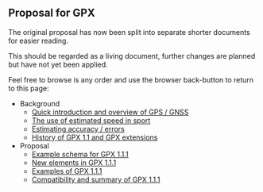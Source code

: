 ## Proposal for GPX

The original proposal has now been split into separate shorter documents for easier reading.

This should be regarded as a living document, further changes are planned but have not yet been applied.

Feel free to browse is any order and use the browser back-button to return to this page:

- Background
  - [Quick introduction and overview of GPS / GNSS](intro.md)
  - [The use of estimated speed in sport](speed.md)
  - [Estimating accuracy / errors](estimates.md)
  - [History of GPX 1.1 and GPX extensions](history.md)
- Proposal
  - [Example schema for GPX 1.1.1](enhancements.md)
  - [New elements in GPX 1.1.1](elements.md)
  - [Examples of GPX 1.1.1](examples.md)
  - [Compatibility and summary of GPX 1.1.1](summary.md)
